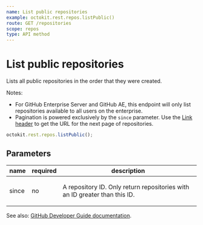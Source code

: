 ```yaml
---
name: List public repositories
example: octokit.rest.repos.listPublic()
route: GET /repositories
scope: repos
type: API method
---
```


# List public repositories

Lists all public repositories in the order that they were created.

Notes:

- For GitHub Enterprise Server and GitHub AE, this endpoint will only list repositories available to all users on the enterprise.
- Pagination is powered exclusively by the `since` parameter. Use the [Link header](https://docs.github.com/rest/overview/resources-in-the-rest-api#link-header) to get the URL for the next page of repositories.

```js
octokit.rest.repos.listPublic();
```

## Parameters

<table>
  <thead>
    <tr>
      <th>name</th>
      <th>required</th>
      <th>description</th>
    </tr>
  </thead>
  <tbody>
    <tr><td>since</td><td>no</td><td>

A repository ID. Only return repositories with an ID greater than this ID.

</td></tr>
  </tbody>
</table>

See also: [GitHub Developer Guide documentation](https://docs.github.com/rest/reference/repos#list-public-repositories).

